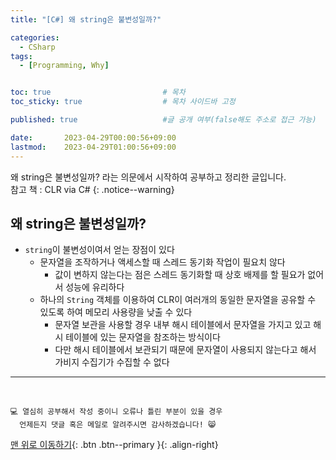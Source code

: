 ```yaml
---
title: "[C#] 왜 string은 불변성일까?"

categories:
  - CSharp
tags:
  - [Programming, Why]


toc: true                         # 목차
toc_sticky: true                  # 목차 사이드바 고정

published: true                   #글 공개 여부(false해도 주소로 접근 가능)

date:       2023-04-29T00:00:56+09:00
lastmod:    2023-04-29T01:00:56+09:00
---
```


<!-- description : 25자에서 160자 사이 -->
왜 string은 불변성일까? 라는 의문에서 시작하여 공부하고 정리한 글입니다.<br>
참고 책 : CLR via C#
{: .notice--warning}

## 왜 string은 불변성일까?

- `string`이 불변성이여서 얻는 장점이 있다
  - 문자열을 조작하거나 액세스할 때 스레드 동기화 작업이 필요치 않다
    - 값이 변하지 않는다는 점은 스레드 동기화할 때 상호 배제를 할 필요가 없어서 성능에 유리하다
  - 하나의 `String` 객체를 이용하여 CLR이 여러개의 동일한 문자열을 공유할 수 있도록 하여 메모리 사용량을 낮출 수 있다
    - 문자열 보관을 사용할 경우 내부 해시 테이블에서 문자열을 가지고 있고 해시 테이블에 있는 문자열을 참조하는 방식이다
    - 다만 해시 테이블에서 보관되기 때문에 문자열이 사용되지 않는다고 해서 가비지 수집기가 수집할 수 없다

***
<br>

    💻 열심히 공부해서 작성 중이니 오류나 틀린 부분이 있을 경우 
      언제든지 댓글 혹은 메일로 알려주시면 감사하겠습니다! 😸


[맨 위로 이동하기](#){: .btn .btn--primary }{: .align-right}